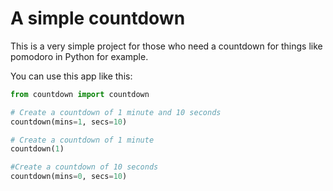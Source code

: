 # A simple countdown

This is a very simple project for those who need a countdown for things like pomodoro in Python for example.

You can use this app like this:

```python
from countdown import countdown

# Create a countdown of 1 minute and 10 seconds
countdown(mins=1, secs=10)

# Create a countdown of 1 minute
countdown(1)

#Create a countdown of 10 seconds
countdown(mins=0, secs=10)
```
